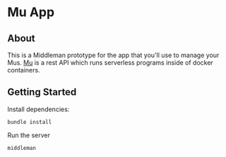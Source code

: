 # Mu App

## About

This is a Middleman prototype for the app that you'll use to manage your Mus.
[Mu](https://github.com/thoughtbot/mu) is a rest API which runs serverless
programs inside of docker containers.

## Getting Started

Install dependencies:
```
bundle install
```

Run the server
```
middleman
```
